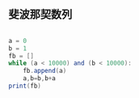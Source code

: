 ## 斐波那契数列
```java

a = 0
b = 1
fb = []
while (a < 10000) and (b < 10000):
    fb.append(a)
    a,b=b,b+a
print(fb)


```

